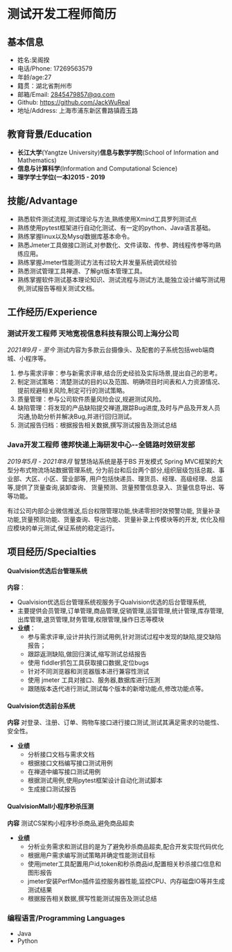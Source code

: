 # 测试开发工程师简历

## 基本信息

-   姓名:吴阁揆
-   电话/Phone: 17269563579
-   年龄/age:27
-   籍贯：湖北省荆州市
-   邮箱/Email: 2845479857@qq.com
-   Github: https://github.com/JackWuReal
-   地址/Address: 上海市浦东新区曹路镇霞玉路

## 教育背景/Education

-   **长江大学**(Yangtze University)**信息与数学学院**(School of Information and Mathematics)
-   **信息与计算科学**(Information and Computational Science)
-   **理学学士学位(一本)2015 - 2019**

## 技能/Advantage

-   熟悉软件测试流程,测试理论与方法,熟练使用Xmind工具罗列测试点
-   熟练使用pytest框架进行自动化测试、有一定的python、Java语言基础。
-   熟练掌握linux以及Mysql数据库基本命令。
-   熟悉Jmeter工具做接口测试,对参数化、文件读取、传参、跨线程传参等均熟练应用。
-   熟练掌握Jmeter性能测试方法有过较大并发量系统调优经验
-   熟悉测试管理工具禅道、了解git版本管理工具。
-   熟练掌握软件测试基本理论知识、测试流程与测试方法,能独立设计编写测试用例,测试报告等相关测试文档。

## 工作经历/Experience

### 测试开发工程师 天地宽视信息科技有限公司上海分公司

*2021年9月 - 至今* 测试内容为多款云台摄像头、及配套的子系统包括web端商城、小程序等。

1.  参与需求评审：参与新需求评审,结合历史经验及实际场景,提出自己的思考。
2.  制定测试策略：清楚测试的目的以及范围、明确项目时间表和人力资源情况、提前规避相关风险,制定可行的测试策略。
3.  质量管理：参与公司软件质量风险会议,规避测试风险。
4.  缺陷管理：将发现的产品缺陷提交禅道,跟踪Bug进度,及时与产品及开发人员沟通,协助分析并解决Bug,并进行回归测试。
5.  测试报告归档：根据报告相关数据,撰写测试报告及测试总结

### Java开发工程师 德邦快递上海研发中心--全链路时效研发部

*2019年5月 - 2021年8月* 智慧场站系统是基于BS 开发模式 Spring MVC框架的大型分布式物流场站数据管理系统, 分为前台和后台两个部分,组织层级包括总裁、事业部、大区、小区、营业部等, 用户包括快递员、理货员、经理、高级经理、总监等,提供了货量查询,装卸查询、 货量预测、货量预警信息录入、货量信息导出、等等功能。

有过公司内部企业微信推送,后台权限管理功能,快递零担时效预警功能, 货量补录功能,货量预测功能、货量查询、导出功能、货量补录上传模块等的开发, 优化及相应模块的单元测试,保证系统的稳定运行。

## 项目经历/Specialties

#### Qualvision优选后台管理系统

**内容**：

-   Qualvision优选后台管理系统视服务于Qualvision优选的后台管理系统,
-   主要提供会员管理,订单管理,商品管理,促销管理,运营管理,统计管理,库存管理, 出库管理,退货管理,财务管理,权限管理,操作日志等模块
-   **业绩**：
    -   参与需求评审,设计并执行测试用例,针对测试过程中发现的缺陷,提交缺陷报告；
    -   跟踪返测缺陷,做回归演试,缩写测试总结报告
    -   使用 fiddler抓包工具获取接口数据,定位bugs
    -   针对不同浏览器和浏览器版本进行兼容性测试
    -   使用 jmeter 工具对接口、服务器,数据库进行压測
    -   跟随版本迭代进行测试,测试每个版本的新增功能点,修改功能点等。

#### Qualvision优选前台系统

**内容** 对登录、注册、订单、购物车接口进行接口测试,测试其满足需求的功能性、安全性。

-   **业绩**
    -   分析接口文档与需求文档
    -   根据接口文档编写接口测试用例
    -   在禅道中编写接口测试用例
    -   根据测试用例,使用pytest框架设计自动化测试脚本
    -   生成接口测试报告

#### QualvisionMall小程序秒杀压测

**内容** 测试CS架构小程序秒杀商品,避免商品超卖

-   **业绩**
    -   分析业务需求和测试目的是为了避免秒杀商品超卖,配合开发实现代码优化
    -   根据用户需求编写测试策略并确定性能测试目标
    -   使用jmeter工具配置用户id,token和秒杀商品id,配置相关秒杀接口信息和图形报告
    -   jmeter安装PerfMon插件监控服务器性能,监控CPU、内存磁盘IO等并生成测试结果
    -   根据报告相关数据,撰写性能测试报告及测试总结

### 编程语言/Programming Languages

-   Java
-   Python
